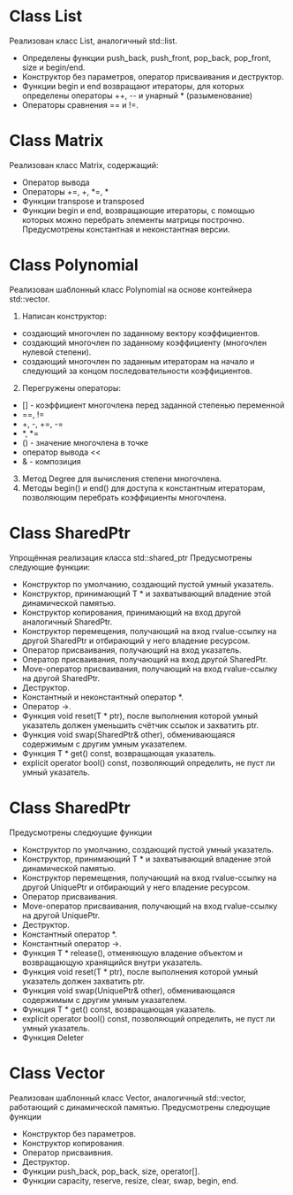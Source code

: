 # Class List
Реализован класс List, аналогичный std::list<int>.
 + Определены функции push_back, push_front, pop_back, pop_front, size и begin/end.
 + Конструктор без параметров, оператор присваивания и деструктор. 
 + Функции begin и end возвращают итераторы, для которых определены операторы ++, -- и унарный * (разыменование)
 + Операторы сравнения == и !=.
 
# Class Matrix
Реализован класс Matrix, содержащий:
 + Оператор вывода
 + Операторы +=, +, *=, *
 + Функции transpose и transposed
 + Функции begin и end, возвращающие итераторы, с помощью которых можно перебрать элементы матрицы построчно. Предусмотрены константная и неконстантная версии.
 
# Class Polynomial
Реализован шаблонный класс Polynomial на основе контейнера std::vector.
1. Написан конструктор:
  + создающий многочлен по заданному вектору коэффициентов.
  + создающий многочлен по заданному коэффициенту (многочлен нулевой степени).
  + создающий многочлен по заданным итераторам на начало и следующий за концом последовательности коэффициентов.
2. Перегружены операторы:
  + [] - коэффициент многочлена перед заданной степенью переменной 
  + ==, !=
  + +, -, +=, -=
  + *, *=
  + () - значение многочлена в точке
  + оператор вывода <<
  + & - композиция
3. Метод Degree для вычисления степени многочлена.
4. Методы begin() и end() для доступа к константным итераторам, позволяющим перебрать коэффициенты многочлена.
 
# Class SharedPtr
Упрощённая реализация класса std::shared_ptr<T>
Предусмотрены следующие функции:
   + Конструктор по умолчанию, создающий пустой умный указатель.
   + Конструктор, принимающий T * и захватывающий владение этой динамической памятью.
   + Конструктор копирования, принимающий на вход другой аналогичный SharedPtr.
   + Конструктор перемещения, получающий на вход rvalue-ссылку на другой SharedPtr и отбирающий у него владение ресурсом.
   + Оператор присваивания, получающий на вход указатель.
   + Оператор присваивания, получающий на вход другой SharedPtr.
   + Move-оператор присваивания, получающий на вход rvalue-ссылку на другой SharedPtr.
   + Деструктор.
   + Константный и неконстантный оператор *.
   + Оператор ->.
   + Функция void reset(T * ptr), после выполнения которой умный указатель должен уменьшить счётчик ссылок и захватить ptr.
   + Функция void swap(SharedPtr& other), обменивающаяся содержимым с другим умным указателем.
   + Функция T * get() const, возвращающая указатель.
   + explicit operator bool() const, позволяющий определить, не пуст ли умный указатель.
 
# Class SharedPtr
Предусмотрены следюущие функции
   + Конструктор по умолчанию, создающий пустой умный указатель.
   + Конструктор, принимающий T * и захватывающий владение этой динамической памятью.
   + Конструктор перемещения, получающий на вход rvalue-ссылку на другой UniquePtr и отбирающий у него владение ресурсом.
   + Оператор присваивания.
   + Move-оператор присваивания, получающий на вход rvalue-ссылку на другой UniquePtr.
   + Деструктор.
   + Константный оператор *.
   + Константный оператор ->.
   + Функция T * release(), отменяющую владение объектом и возвращающую хранящийся внутри указатель.
   + Функция void reset(T * ptr), после выполнения которой умный указатель должен захватить ptr.
   + Функция void swap(UniquePtr& other), обменивающаяся содержимым с другим умным указателем.
   + Функция T * get() const, возвращающая указатель.
   + explicit operator bool() const, позволяющий определить, не пуст ли умный указатель. 
   + Функция Deleter

# Class Vector
Реализован шаблонный класс Vector, аналогичный std::vector<T>, работающий с динамической памятью.
Предусмотрены следюущие функции
   + Конструктор без параметров.
   + Конструктор копирования.
   + Оператор присваивния.
   + Деструктор.
   + Функции push_back, pop_back, size, operator[].
   + Функции capacity, reserve, resize, clear, swap, begin, end.

 
 

